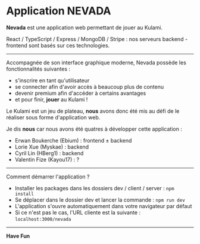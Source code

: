 # Application NEVADA


**Nevada** est une application web permettant de jouer au Kulami.

React / TypeScript / Express / MongoDB / Stripe : nos serveurs backend - frontend sont basés sur ces technologies.

---

Accompagnée de son interface graphique moderne, Nevada possède les fonctionnalités suivantes : 
- s'inscrire en tant qu'utilisateur
- se connecter afin d'avoir accès à beaucoup plus de contenu
- devenir premium afin d'accéder à certains avantages
- et pour finir, **jouer** au Kulami !

Le Kulami est un jeu de plateau, **nous** avons donc été mis au défi de le réaliser sous forme d'application web.

Je dis **nous** car nous avons été quatres à développer cette application :
- Erwan Boukerche (Ebium) : frontend ± backend
- Lorie Xue (Myskae) : backend
- Cyril Lin (HBerg1) : backend
- Valentin Fize (Kayou17) : ?

---

Comment démarrer l'application ?
- Installer les packages dans les dossiers dev / client / server : `npm install`
- Se déplacer dans le dossier dev et lancer la commande : `npm run dev`
- L'application s'ouvre automatiquement dans votre navigateur par défaut 
- Si ce n'est pas le cas, l'URL cliente est la suivante : `localhost:3000/nevada`

---

**Have Fun**
